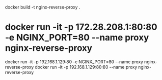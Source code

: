 
docker build -t nginx-reverse-proxy .

# docker run -it -p 172.28.208.1:80:80 -e NGINX_PORT=80 --name proxy nginx-reverse-proxy
docker run -it -p 192.168.1.129:80 -e NGINX_PORT=80 --name proxy nginx-reverse-proxy
docker run -it -p 192.168.1.129:80:80 --name proxy nginx-reverse-proxy